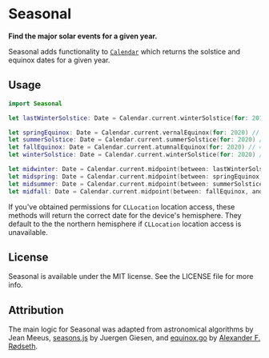 # Seasonal

**Find the major solar events for a given year.**

Seasonal adds functionality to [`Calendar`](https://developer.apple.com/documentation/foundation/calendar) which returns the solstice and equinox dates for a given year.

## Usage

```swift
import Seasonal

let lastWinterSolstice: Date = Calendar.current.winterSolstice(for: 2019) // => 2019-12-22 04:19

let springEquinox: Date = Calendar.current.vernalEquinox(for: 2020) // => 2020-03-20 03:50
let summerSolstice: Date = Calendar.current.summerSolstice(for: 2020) // => 2020-06-20 21:43
let fallEquinox: Date = Calendar.current.atumnalEquinox(for: 2020) // => 2020-09-22 13:31
let winterSolstice: Date = Calendar.current.winterSolstice(for: 2020) // => 2020-12-21 10:03

let midwinter: Date = Calendar.current.midpoint(between: lastWinterSolstice, and: springEquinox) // => 2020-02-04 21:34
let midspring: Date = Calendar.current.midpoint(between: springEquinox, and: summerSolstice) // => 2020-05-05 17:46
let midsummer: Date = Calendar.current.midpoint(between: summerSolstice, and: fallEquinox) // => 2020-08-06 22:37
let midfall: Date = Calendar.current.midpoint(between: fallEquinox, and: winterSolstice) // => 2020-11-06 17:17
```

If you've obtained permissions for `CLLocation` location access, these methods will return the correct date for the device's hemisphere. They default to the the northern hemisphere if `CLLocation` location access is unavailable.

## License

Seasonal is available under the MIT license. See the LICENSE file for more info.

## Attribution

The main logic for Seasonal was adapted from astronomical algorithms by Jean Meeus, [seasons.js](http://jgiesen.de/astro/astroJS/seasons/seasons.js) by Juergen Giesen, and [equinox.go](https://github.com/xyproto/calendar/blob/d09b05246286e34b3e7f3d72302f369a2e2b7f54/equinox.go) by [Alexander F. Rødseth](https://github.com/xyproto).

